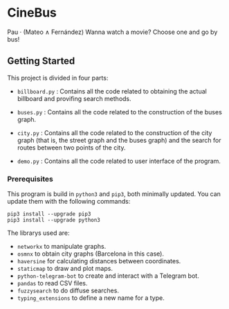 # CineBus
Pau · (Mateo ∧ Fernández)
Wanna watch a movie? Choose one and go by bus!

## Getting Started
This project is divided in four parts: 

* `billboard.py` : Contains all the code related to obtaining the actual billboard and provifing search methods.

* `buses.py` : Contains all the code related to the construction of the buses graph.


* `city.py` : Contains all the code related to the construction of the city graph (that is, the street graph and the buses graph) and the search for routes between two points of the city.


* `demo.py` : Contains all the code related to user interface of the program.


### Prerequisites
This program is build in `python3` and `pip3`, both minimally updated. You can update them with the following commands:
```
pip3 install --upgrade pip3
pip3 install --upgrade python3
```
The librarys used are:
- `networkx` to manipulate graphs.
- `osmnx` to obtain city graphs (Barcelona in this case).
- `haversine` for calculating distances between coordinates.
- `staticmap` to draw and plot maps.
- `python-telegram-bot` to create and interact with a Telegram bot.
- `pandas` to read CSV files.
- `fuzzysearch` to do diffuse searches.
- `typing_extensions` to define a new name for a type.

